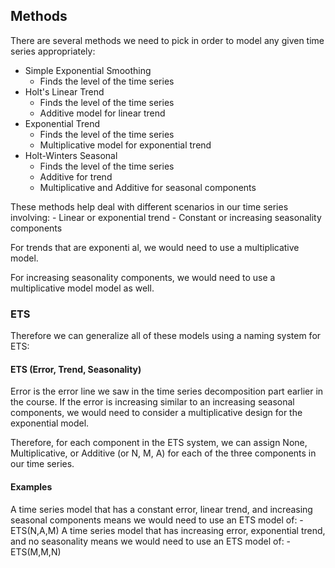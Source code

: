 ## Methods
There are several methods we need to pick in order to model any given time series appropriately:

- Simple Exponential Smoothing
    - Finds the level of the time series
- Holt's Linear Trend
    - Finds the level of the time series
    - Additive model for linear trend
- Exponential Trend
    - Finds the level of the time series
    - Multiplicative model for exponential trend
- Holt-Winters Seasonal
    - Finds the level of the time series
    - Additive for trend
    - Multiplicative and Additive for seasonal components

These methods help deal with different scenarios in our time series involving:
    - Linear or exponential trend
    - Constant or increasing seasonality components

For trends that are exponenti al, we would need to use a multiplicative model.

For increasing seasonality components, we would need to use a multiplicative model model as well.

### ETS
Therefore we can generalize all of these models using a naming system for ETS:

#### ETS (Error, Trend, Seasonality)
Error is the error line we saw in the time series decomposition part earlier in the course. If the error is increasing similar to an increasing seasonal components, we would need to consider a multiplicative design for the exponential model.

Therefore, for each component in the ETS system, we can assign None, Multiplicative, or Additive (or N, M, A) for each of the three components in our time series.

#### Examples
A time series model that has a constant error, linear trend, and increasing seasonal components means we would need to use an ETS model of:
    - ETS(N,A,M)
A time series model that has increasing error, exponential trend, and no seasonality means we would need to use an ETS model of:
    - ETS(M,M,N)